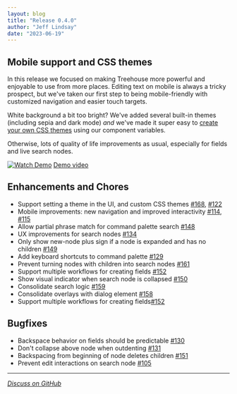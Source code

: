 ```yaml
---
layout: blog
title: "Release 0.4.0"
author: "Jeff Lindsay"
date: "2023-06-19"
---
```

## Mobile support and CSS themes

In this release we focused on making Treehouse more powerful and enjoyable to use from more places. Editing text on mobile is always a tricky prospect, but we've taken our first step to being mobile-friendly with customized navigation and easier touch targets.

White background a bit too bright? We've added several built-in themes (including sepia and dark mode) *and* we've made it super easy to [create your own CSS themes](https://treehouse.sh/docs/user/#css-theming) using our component variables.

Otherwise, lots of quality of life improvements as usual, especially for fields and live search nodes.

[![Watch Demo](http://i3.ytimg.com/vi/byZnYzzrP7E/hqdefault.jpg)](https://www.youtube.com/watch?v=byZnYzzrP7E)
[Demo video](https://www.youtube.com/watch?v=byZnYzzrP7E)

## Enhancements and Chores
* Support setting a theme in the UI, and custom CSS themes [#168](https://github.com/treehousedev/treehouse/issues/168), [#122](https://github.com/treehousedev/treehouse/issues/122)
* Mobile improvements: new navigation and improved interactivity [#114](https://github.com/treehousedev/treehouse/issues/114), [#115](https://github.com/treehousedev/treehouse/issues/115)
* Allow partial phrase match for command palette search [#148](https://github.com/treehousedev/treehouse/issues/148)
* UX improvements for search nodes [#134](https://github.com/treehousedev/treehouse/issues/134)
* Only show new-node plus sign if a node is expanded and has no children [#149](https://github.com/treehousedev/treehouse/issues/149)
* Add keyboard shortcuts to command palette [#129](https://github.com/treehousedev/treehouse/issues/129)
* Prevent turning nodes with children into search nodes [#161](https://github.com/treehousedev/treehouse/issues/161)
* Support multiple workflows for creating fields [#152](https://github.com/treehousedev/treehouse/issues/152)
* Show visual indicator when search node is collapsed [#150](https://github.com/treehousedev/treehouse/issues/150)
* Consolidate search logic [#159](https://github.com/treehousedev/treehouse/issues/159)
* Consolidate overlays with dialog element [#158](https://github.com/treehousedev/treehouse/issues/158)
* Support multiple workflows for creating fields[#152](https://github.com/treehousedev/treehouse/issues/152)

## Bugfixes
* Backspace behavior on fields should be predictable [#130](https://github.com/treehousedev/treehouse/issues/130)
* Don't collapse above node when outdenting [#131](https://github.com/treehousedev/treehouse/issues/131)
* Backspacing from beginning of node deletes children [#151](https://github.com/treehousedev/treehouse/issues/151)
* Prevent edit interactions on search node [#105](https://github.com/treehousedev/treehouse/issues/105)

---
[*Discuss on GitHub*](https://github.com/treehousedev/treehouse/discussions/215)